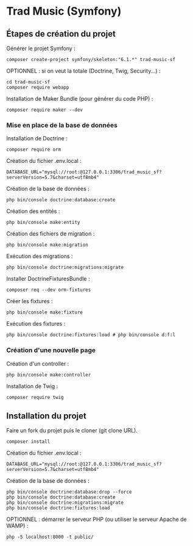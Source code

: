 # Trad Music (Symfony)

## Étapes de création du projet

Générer le projet Symfony :

```shell
composer create-project symfony/skeleton:"6.1.*" trad-music-sf
```

OPTIONNEL : si on veut la totale (Doctrine, Twig, Security...) :

```shell
cd trad-music-sf
composer require webapp
```

Installation de Maker Bundle (pour générer du code PHP) :

```shell
composer require maker --dev
```

### Mise en place de la base de données

Installation de Doctrine :

```shell
composer require orm
```

Création du fichier .env.local :

```dotenv
DATABASE_URL="mysql://root:@127.0.0.1:3306/trad_music_sf?serverVersion=5.7&charset=utf8mb4"
```

Création de la base de données :

```shell
php bin/console doctrine:database:create
```

Création des entités :

```shell
php bin/console make:entity
```

Création des fichiers de migration :

```shell
php bin/console make:migration
```

Exécution des migrations :

```shell
php bin/console doctrine:migrations:migrate
```

Installer DoctrineFixturesBundle :

```shell
composer req --dev orm-fixtures
```

Créer les fixtures :

```shell
php bin/console make:fixture
```

Exécution des fixtures :

```shell
php bin/console doctrine:fixtures:load # php bin/console d:f:l
```

### Création d'une nouvelle page

Création d'un controller :

```shell
php bin/console make:controller
```

Installation de Twig :

```shell
composer require twig
```

## Installation du projet

Faire un fork du projet puis le cloner (git clone URL).

```shell
composer install
```

Création du fichier .env.local :

```dotenv
DATABASE_URL="mysql://root:@127.0.0.1:3306/trad_music_sf?serverVersion=5.7&charset=utf8mb4"
```

Création de la base de données :

```shell
php bin/console doctrine:database:drop --force
php bin/console doctrine:database:create
php bin/console doctrine:migrations:migrate
php bin/console doctrine:fixtures:load
```

OPTIONNEL : démarrer le serveur PHP (ou utiliser le serveur Apache de WAMP) :

```shell
php -S localhost:8000 -t public/
```
